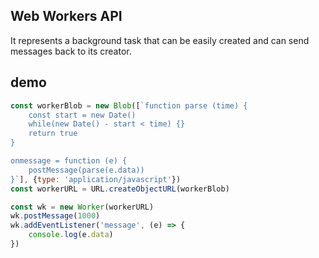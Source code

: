 ## Web Workers API
It represents a background task that can be easily created and can send messages back to its creator.

## demo
```js
const workerBlob = new Blob([`function parse (time) {
    const start = new Date()
    while(new Date() - start < time) {}
    return true
}

onmessage = function (e) {
    postMessage(parse(e.data))
}`], {type: 'application/javascript'})
const workerURL = URL.createObjectURL(workerBlob)

const wk = new Worker(workerURL)
wk.postMessage(1000)
wk.addEventListener('message', (e) => {
    console.log(e.data)
})
```
